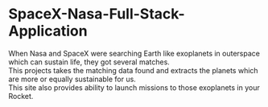 # SpaceX-Nasa-Full-Stack-Application
 When Nasa and SpaceX were searching Earth like exoplanets in outerspace which can sustain life, they got several matches. \
 This projects takes the matching data found and extracts the planets which are more or equally sustainable for us. \
 This site also provides ability to launch missions to those exoplanets in your Rocket.
